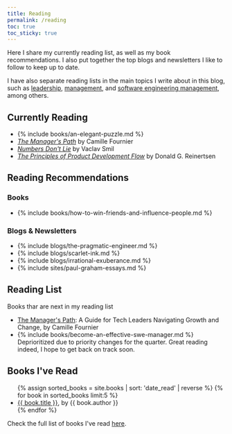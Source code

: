 ```yaml
---
title: Reading
permalink: /reading
toc: true
toc_sticky: true
---
```


Here I share my currently reading list, as well as my book recommendations. I also put together the top blogs and newsletters I like to follow to keep up to date.

I have also separate reading lists in the main topics I write about in this blog, such as [leadership](/leadership), [management](/mgmt), and [software engineering management](/mgmt/swe), among others.

## Currently Reading

- {% include books/an-elegant-puzzle.md %}
- *[The Manager's Path](https://www.goodreads.com/book/show/33369254-the-manager-s-path)* by Camille Fournier
- *[Numbers Don't Lie](https://www.goodreads.com/book/show/50705179-numbers-don-t-lie)* by Vaclav Smil
- *[The Principles of Product Development Flow](https://www.goodreads.com/book/show/6278270-the-principles-of-product-development-flow)* by Donald G. Reinertsen

## Reading Recommendations

### Books

- {% include books/how-to-win-friends-and-influence-people.md %}

### Blogs & Newsletters

- {% include blogs/the-pragmatic-engineer.md %}
- {% include blogs/scarlet-ink.md %}
- {% include blogs/irrational-exuberance.md %}
- {% include sites/paul-graham-essays.md %}

## Reading List

Books thar are next in my reading list

- [The Manager's Path](https://www.amazon.com.br/Managers-Path-Leaders-Navigating-English-ebook/dp/B06XP3GJ7F): A Guide for Tech Leaders Navigating Growth and Change, by Camille Fournier
- {% include books/become-an-effective-swe-manager.md %} Deprioritized due to priority changes for the quarter. Great reading indeed, I hope to get back on track soon.

## Books I've Read

<ul>
{% assign sorted_books = site.books | sort: 'date_read' | reverse %}
{% for book in sorted_books limit:5 %}
  <li><!-- {% if book.date_read <> "" %}{{ book.date_read }} - {% endif %} --><a href="{{ book.permalink }}">{{ book.title }}</a>, by {{ book.author }}</li>
{% endfor %}
</ul>

Check the full list of books I've read [here](/books-read).